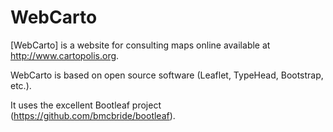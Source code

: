 WebCarto
========

[WebCarto] is a website for consulting maps online available at http://www.cartopolis.org.

WebCarto is based on open source software (Leaflet, TypeHead, Bootstrap, etc.).

It uses the excellent Bootleaf project (https://github.com/bmcbride/bootleaf).

